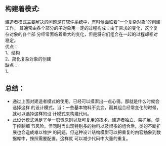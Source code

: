 ## 构建着模式:
建造者模式主要解决的问题是在软件系统中，有时候面临着”一个复杂对象”的创建工作，
其通常由各个部分的子对象用一定的过程构成；由于需求的变化，这个复杂对象的各个部
分经常面临着重大的变化，但是将它们组合在一起的过程却相对稳定。  
优点：  
1、结构  
2、简化复杂对象的创建  
缺点：  
1、  
## 总结：  
 * 通过上面对建造者模式的使用，已经可以摸索出一点心得。那就是什么时候会选择这样
 的设计模式，当：一些基本物料不会变，而其组合经常变化的时候，就可以选择这样的设
 计模式来构建代码。
 * 此设计模式满足了单一职责原则以及可复用的技术、建造者独立、易扩展、便于控制细
 节风险。但同时当出现特别多的物料以及很多的组合后，类的不断扩展也会造成难以维护
 的问题。但这种设计结构模型可以把重复的内容抽象到数据库中，按照需要配置。这样就
 可以减少代码中大量的重复。